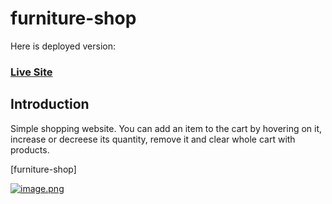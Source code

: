 # furniture-shop


Here is deployed version:
### [Live Site](https://furniture-shop-website.netlify.app/)

## Introduction

Simple shopping website. You can add an item to the cart by hovering on it, increase or decreese its quantity, remove it and clear whole cart with products.

[furniture-shop]

[![image.png](https://i.postimg.cc/254H2s78/image.png)](https://postimg.cc/94QtfNkv)
